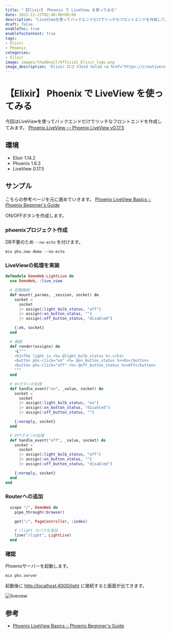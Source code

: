 ```yaml
---
title: "【Elixir】 Phoenix で LiveView を使ってみる"
date: 2022-12-27T02:40:00+09:00
description: "LiveViewを使ってバックエンドだけでリッチなフロントエンドを作成してみます。"
draft: false
enableToc: true
enableTocContent: true
tags: 
- Elixir
- Phoenix
categories: 
- Elixir
image: images/thumbnail/Official_Elixir_logo.png
image_description: 'Elixir ロゴ ©José Valim <a href="https://creativecommons.org/licenses/by-sa/4.0" target="_blank" rel="nofollow noopener">CC 表示-継承 4.0</a>'
---
```


# 【Elixir】 Phoenix で LiveView を使ってみる
今回はLiveViewを使ってバックエンドだけでリッチなフロントエンドを作成してみます。
<a href="https://hexdocs.pm/phoenix_live_view/0.17.5/Phoenix.LiveView.html">Phoenix.LiveView — Phoenix LiveView v0.17.5</a>

## 環境
* Elixir 1.14.2
* Phoenix 1.6.3
* LiveView 0.17.5

## サンプル
こちらの参考ページを元に進めていきます。
<a href="https://www.wintermeyer-consulting.de/books/phoenix/1.5/phoenix-liveview-basics.html" target="_blank" rel="nofollow noopener">Phoenix LiveView Basics :: Phoenix Beginner's Guide</a>

ON/OFFボタンを作成します。

### phoenixプロジェクト作成
DB不要のため `--no-ecto` を付けます。
```
mix phx.new demo --no-ecto
```

### LiveViewの処理を実装
```src/lib/demo_web/live/light_live.ex
defmodule DemoWeb.LightLive do
  use DemoWeb, :live_view

  # 初期接続
  def mount(_params, _session, socket) do
    socket =
      socket
      |> assign(:light_bulb_status, "off")
      |> assign(:on_button_status, "")
      |> assign(:off_button_status, "disabled")

    {:ok, socket}
  end

  # 画面
  def render(assigns) do
    ~L"""
    <h1>The light is <%= @light_bulb_status %>.</h1>
    <button phx-click="on" <%= @on_button_status %>>On</button>
    <button phx-click="off" <%= @off_button_status %>>Off</button>
    """
  end

  # Onボタンの処理
  def handle_event("on", _value, socket) do
    socket =
      socket
      |> assign(:light_bulb_status, "on")
      |> assign(:on_button_status, "disabled")
      |> assign(:off_button_status, "")

    {:noreply, socket}
  end

  # Offボタンの処理
  def handle_event("off", _value, socket) do
    socket =
      socket
      |> assign(:light_bulb_status, "off")
      |> assign(:on_button_status, "")
      |> assign(:off_button_status, "disabled")

    {:noreply, socket}
  end
end
```

### Routerへの追加
```/lib/demo_web/router.ex
  scope "/", DemoWeb do
    pipe_through(:browser)

    get("/", PageController, :index)

    # /light のパスを追加
    live("/light", LightLive)
  end
```

### 確認
Phoenixサーバーを起動します。
```
mix phx.server
```

起動後に <a href="http://localhost:4000/light" target="_blank" rel="nofollow noopener">http://localhost:4000/light</a> に接続すると画面が出てきます。

![liveview](/tech/2022/12/27/elixir-phoenix-liveview/elixir-phoenix-liveview-light.gif "liveview") 

## 参考
* <a href="https://www.wintermeyer-consulting.de/books/phoenix/1.5/phoenix-liveview-basics.html" target="_blank" rel="nofollow noopener">Phoenix LiveView Basics :: Phoenix Beginner's Guide</a>
